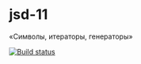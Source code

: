 # jsd-11
«Символы, итераторы, генераторы»

[![Build status](https://ci.appveyor.com/api/projects/status/pn4p1pumtxrgnaon?svg=true)](https://ci.appveyor.com/project/hihussss/jsd-11)
